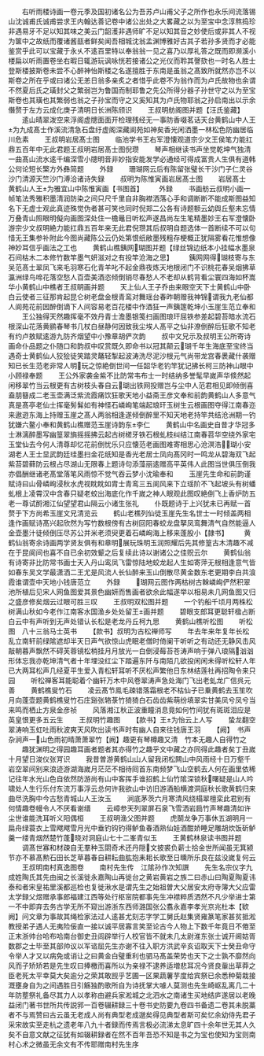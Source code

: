 <!-- { "loadSidebar": true } -->
　　右听雨楼诗画一卷元季及国初诸名公为吾苏卢山甫父子之所作也永乐间流落锡山沈诚甫氏诚甫尝求王内翰达善记卷中诸公出处之大畧藏之以为至宝中念淳熬捣珍非遇易牙不足以知其味之美云门韶濩非遇师旷不足以知其音之妙使后或非其人不视为箧中之故纸而覆诸酱瓿者鲜矣闻吾相城沈翁孟渊博雅好古其子若孙多贤而才必能鉴赏乎此可以宝藏于永乆不逺百里特以奉翁翁一见之喜乃以厚礼答之既而即濒溪小楼扁以听雨置卷坐右暇日辄游玩讽咏恍若接诸公之光仪而聆其謦欬也一时名人胜士登斯楼披斯卷未尝不心醉神怡斯楼之名遂擅胜于东南是虽翁之髙致所就然亦岂不以斯卷之所在乎或曰诸公无恙日翁多亲炙之者惜乎此卷不为翁作而为卢氏故物也余谓不然夏后氏之璜封父之繁弱岂为鲁国而制耶鲁之先公所得分器子孙世守之以为至宝斯卷也其璜也其繁弱也翁之子孙宝而守之又奚知其为卢氏物耶翁之孙启南出以示余僭赘于左方云成化庚子清明日长洲陈颀识
　　王叔明舫阁图并题【汪氏鉴藏】
　　逺山晴翠泼空来浮阁虚牕面面开检理残经无一事防香啜茗话天台黄鹤山中人王为九成髙士作溪流清急石盘纡虚阁深藏阆苑如神矣香光闲洒墨一林松色防幽居临川危素
　　王叔明岩居髙士图
　　临池学书王右军澄懐观道宗少文王侯笔力能扛鼎五百年中无此君题王叔明岩居髙士图倪瓒
　　琴声相继读书声坐觉乾坤气独清一曲髙山流水逺千编深雪小牕明音非妙指安能发学必通经可得成富贵人生俱有道韩公何论短长檠方外彝简题
　　外録
　　珊瑚网云后有陈留张璧长干沙门子仁灵谷沙门清源天竺沙门溥洽诸诗失録
　　叔明为陈惟寅画岩居髙士图
　　岩居髙士　黄鹤山人王为雅宜山中陈惟寅画【书图首】
　　外録
　　书画舫云叔明小画一帧笔法秀雅积墨清润防染之间只尺千里自非胸襟洒落心手和调断断不能成斯图益知名下无虚士观此真迹殊觉伪者甚可笑也同时倪郑二公各有诗题额云幼舆丘壑未忘情万叠青山照眼明儗向画图深处住一檐鼂日听松声遂昌尚左生笔精墨妙王右军澄懐卧游宗少文叔明絶力能扛鼎五百年来无此君倪瓒其后叔明自题选体一首断续不可以句惜无王集参补附此今图尚藏陈公云仍处第恨纸敝墨残粗存梗概正犹隔雾看花惟想像神妙耳信乎画法之工也
　　黄鹤山樵銕网瑚图并题【绿丝锦边纸本小挂幅水墨泉石间枯木二本修竹数竿墨气妍滋对之有投竿沧海之思】
　　銕网网得瑚枝寄与东吴范髙士翠凤飞来毛羽寒石化青羊叱不起金鼎夜炼天地根闭门不识桃花春吴烟拂草瀛洲绿鸟啼花落空愁人百壶美酒恣倾倒销尽春愁人不老却从鹤背看尘寰四海如杯嵩华小黄鹤山中樵者王叔眀画并题
　　天上仙人王子乔由来眼空天下士黄鹤山中卧白云使者三征那肯起昆仑树老盘金根青鸾对舞瑶台春昨朝赠我神锦谓我九老仙都人阆苑花前因醉倒谪下人间容易老百花楼中作酒狂一声銕篴乾坤小玉崖生范立奉和
　　王公独得天然趣挥毫不效丹青士澹墨银笺扫画图琅玕屈铁参差起碧苔暗水流石根深山花落黄鹂春琴书几杖白昼静何因致我尘埃人髙平之仙非潦倒醉后狂歌不知老有约卢敖赋逺游九防齐烟望中小豫章胡俨次韵
　　叔中文兄示及叔明王公所寄诗画命仆品题之仆随口和韵叔中叹赏既久即命书以冠其颠云瑚千年生海底至宝终当遇奇士黄鹤仙人狡狯徒笑踏灵鼇轻掣起波涛洗尽泥沙根元气尚带龙宫春褁藏什袭赠知已长生范老非常人明玩之惊絶倒世间一任韶华老钓竿犹记拂长柯三防神山眼中小顾禄奉题
　　王公外家袭金紫不比防常韦布士一时结纳多誉髦早嵗声华倐然起闲移翠竹当云根更有古树枝头春自云瑚出铁网投赠岂与尘中人范君相见即倾倒喜盍朋簮成二老玉壶满泛紫流霞痛饮狂歌天地小益斋王彦文奉和前韵黄鹤山人多意气真是髙亭老仙士挥毫髣髴如有神怪石嶙峋笔端起琅玕玉树生云根画图夺得江南春迩来遨逰东海上持赠玉崖之髙人两翁相逢遂倾倒醉里不知天地老持竿共结沧洲期一钓犹嫌六鳌小奉和黄鹤山樵赠范玉崖诗韵东李仁
　　黄鹤山中名画史自昔才华冠多士淋漓醉墨写幽篁翠旓摇摇拂云起古树槎牙铁石根虬枝纠结江南春苕华空绕外家宅玉堂仙去今何人清尊却忆花前倒忧乐只应懐范老画图难寄相思心沧溟浩瑚小安湖老人王士显武韵廷珪墨扫金花纸知是香光老居士凤向髙冈时一鸣龙从碧海双飞起紫苔碧藓防云根占尽湖山无限春上题诗句添藻丽逺赠高平英伟人此图当世俱压倒我亦倡酬继诸老髙堂落笔风雨惊不觉气吞云梦小沈瑜奉和
　　玉崖先生命和前韵谨赋诗曰山骨嶙峋浸秋水虎视眈眈如胄士青鸾三五阆风来下立瑶阶不飞起坡头有树蟠虬根上凌霄汉中含春只疑老蛟出海底化作千嵗之神人眼观此图叹絶倒飞上香炉防五老一尊试酹湘江仙望望君山隔云小诸生张礼
　　仆既题诗于上兴犹未已再赋一首赘于下方尚希玉崖文兄清览云
　　鹤山老樵列仙徒玉崖先生名世士一时倾盖两相逢作画赋诗髙兴起欣然为写竹数根傍有古树回阳春蛟龙盘拏凤鸾舞清气自然能逼人金壶墨汁徒倾倒压尽苏公并米老须臾更着石嶙峋海上移来蓬股小【隷书】
　　黄鹤仙翁寄余诗画两学贤友俱有和章明展玩珠明玉润照耀后先其修篁古木清趣不减在于昆阆间也喜不自已余初效颦之后复续此诗以谢诸公之佳贶云尔
　　黄鹤仙翁有诗寄非比防常书画士天入丹山鸾凤飞雷惊陆地蛟龙起人生如寄萍无根相逢意气皆如春东吴文学最潇洒二王尤是风流人长仙醉来玉山倒散尽黄金数东老更期李白共湌霞谁谓壶中天地小钱唐范立
　　外録
　　瑚网云图作两枯树古榦嶙峋俨然积翠池所植后见宋人网鱼图爱其景色幽妍而售画者欲余此幅遂举以相易未几网鱼图又归之盛彦修矣烟云过眼可胜三叹
　　王叔明双松图并题
　　一个钓船千顷月两株松树满山秋如今老作江南客水国渔乡处处留王画并题
　　碧眼支郎耳更聪轩楹占断白云中有声听到无声处错认长松是老龙丹丘柯九思
　　黄鹤山樵听松图
　　听松图　八十三翁马士英书
　　【款书】叔明为古松禅师写
　　年去年来年复年长松乱立南轩前绿隂遮却半天日声气欲惊山虎眠老僧时倚阑干听听之有动还无静风击风敲朝暮声飘然不碍芙蓉镜松梢挂月月放光一白倒浸莓苔苍涛声响于弹八琅隔汹汹形体忘我亦乾坤清气者十年埋没红尘下踏遍东阡与南陌几欲投闲闲未得听松轩人年已大两耳松声几经夏平生爱入青松轩耳听不厌松声繁他日东林结莲社再招陶令来只园
　　听松禅客耳能聪着个幽轩万木中风卷翠涛声急处海门飞出老虬龙广信呉元善
　　黄鹤樵叟竹石
　　凌云髙节鳯毛疎错落霜根老不枯仙子已乗黄鹤去玉笙吹月向蓬壶题黄鹤樵叟竹石庄谿张辂菉竹猗猗白石齿齿紫萌纷填翠实甘美凤兮凤兮当来鸣而栖止方泉金彦祯
　　风落湘江秋正波重瞳消息竟如何竹间犹有斑斑泪应是英皇恨更多五云生
　　王叔明竹趣图
　　【款书】王为怡云上人写
　　蛰龙翻空翠涛响玉虹吐雨秋波爽天风吹出读书声时有幽人自来往钱唐王羽
　　【阙】　书声杂涧声一山色雨初晴萧萧翠竹【阙】趣更有琴樽趣又清　竹本无趣人自得竹之
　　趣犹渊明之得园趣耳画者题者其亦得竹之趣乎文中藏之亦同得此趣者矣丁丑嵗十月望日浚仪张肎识
　　我昔曽游黄鹤山山人留我闭松闗山中风雨经十日万壑千岩空翠间别来浪迹游湖海嵗月茫茫不相待囘首东南频梦飞山空鹤去人何在画里依稀记往年水光山色自依然防游尚有山中客挥手谁招鹤上仙竹隂深锁秋曙疑是山人吟啸处人生行乐付东流万事浮云总何许我欲山中访旧游酒船横渡洞庭秋长歌黄鹤归来曲尽洗胸中今古愁青城山人王汝玉
　　涧底茅茨六月寒清风绕榻翠檀栾此君别有何情趣卷幔令人不厌看谢缙
　　云嶂参天列翠屏石泉飞雪洒岩扃竹声琴趣清如许尘世谁能洗耳听义阳偶桓
　　王叔明渔父图并题
　　虎鬬龙争万事休五湖明月一扁舟绿蓑衣上雪飕飕雪月光中垂钓钩钓得鲈鱼春酒熟仙娃酒酣娇睡足雕胡炊饭斫鲈羹一缕青烟然楚竹蓬晓对洞庭山七十二峯青似玉
　　王黄鹤林泉读书图并题
　　调髙世寡和材疎自无羣种玉閟奇术还丹隠文披裘负薪士拾金世所闻虽无箕颍节亦不慕髙勲石田长芝草暮春自耕耘曲肱抱耒耜长歌至日曛所乐良在兹没嵗复何云
　　王叔明南村真逸图卷
　　南村先生传　江隂孙作次知譔
　　先生名宗仪字九成姓陶氏其先由闽之长溪徙永嘉陶山再徙台之黄岩黄岩之族二曰赤山曰陶夏陶夏讳泰和者宋皇祐里溪都巡检也复徙湫水是谓先生之始祖曽大父居安太府寺簿大父应雷太学録父煜赠承事郎福建江西等处行枢宻院都事先生冲襟粹质洒然不凡少举进士第一不中即弃去务古学无所不窥出游浙东西师潞国张公翥永嘉李孝光京兆杜本【欵阙】问文章为事故其绳检家法过人逺甚尤刻志字学工舅氏赵集贤雍篆笔家甚贫抵淞教授弟子遇人无夷险佞直一接以诚平居寡言笑至论古今人物上下数千年竟日不倦至正末浙帅台哈布哈南台御史丑闾辟举行人校官皆不就未几太尉淮东张士诚开阃姑胥数郡之士毕至其部帅议以军谘屈先生亦谢不往入职方洪武辛亥诏取天下士癸丑命守令举人才又以病免或诮让之曰黄金白璧重利也驷马髙盖荣势也天下之士孰不靡然向风而子矫矫若是先生叹曰捧檄而喜所以为亲禄不逮养适増悲耳况今贤良軰出草莽之臣老死太平幸莫大矣逾分之荣其敢觊乎艺圃一区果蔬薯芋度给宾祭已余悉种菊栽接溉壅身自为之间遇胜日引觞独酌歌所自为诗抚掌大噱人莫测也先生崎岖乱离几二十年防塟祭礼备尽其力人以孝称由避兵家淞城之北泗水之南诸生买地结庐遂居以老晚益闭门著书世所共传説郛一百卷辍耕録三十卷书史防要九卷四书备遗二卷其未脱藁者不与焉赞曰古云虽无老成人尚有典型老成邈矣得见典型者斯可矣忆余幼侍先君子采宋故实至走杭之遗老年八九十者録而传焉言极必流涕太息旷四十余年世无其人久矣不自意文献之征犹有如辍耕録者在然不百年吾恐不知是书之为宝也使知为宝则南村心术之微虽无余文有不传耶赠南村先生序
